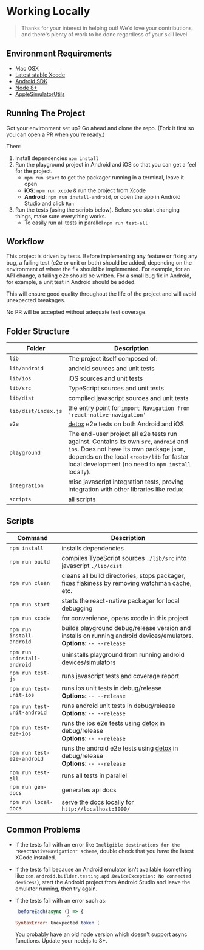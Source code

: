 # Working Locally

> Thanks for your interest in helping out! We'd love your contributions, and there's plenty of work to be done regardless of your skill level

## Environment Requirements

* Mac OSX
* [Latest stable Xcode](https://developer.apple.com/xcode/)
* [Android SDK](https://developer.android.com/studio/index.html)
* [Node 8+](https://nodejs.org/en/)
* [AppleSimulatorUtils](https://github.com/wix/AppleSimulatorUtils)

## Running The Project

Got your environment set up? Go ahead and clone the repo. (Fork it first so you can open a PR when you're ready.)

Then:

1. Install dependencies `npm install`
2. Run the playground project in Android and iOS so that you can get a feel for the project.
    - `npm run start` to get the packager running in a terminal, leave it open
    - **iOS**: `npm run xcode` & run the project from Xcode
    - **Android**: `npm run install-android`, or open the app in Android Studio and click `Run`
3. Run the tests (using the scripts below). Before you start changing things, make sure everything works.
	- To easily run all tests in parallel `npm run test-all`


## Workflow
This project is driven by tests. Before implementing any feature or fixing any bug, a failing test (e2e or unit or both) should be added, depending on the environment of where the fix should be implemented. For example, for an API change, a failing e2e should be written. For a small bug fix in Android, for example, a unit test in Android should be added.

This will ensure good quality throughout the life of the project and will avoid unexpected breakages.

No PR will be accepted without adequate test coverage.

## Folder Structure

| Folder | Description |
| ------ | ----------- |
| `lib` | The project itself composed of: |
| `lib/android` | android sources and unit tests |
| `lib/ios` | iOS sources and unit tests |
| `lib/src` | TypeScript sources and unit tests |
| `lib/dist` | compiled javascript sources and unit tests |
| `lib/dist/index.js` | the entry point for `import Navigation from 'react-native-navigation'` |
| `e2e` | [detox](https://github.com/wix/detox) e2e tests on both Android and iOS |
| `playground` | The end-user project all e2e tests run against. Contains its own `src`, `android` and `ios`. Does not have its own package.json, depends on the local `<root>/lib` for faster local development (no need to `npm install` locally). |
| `integration` | misc javascript integration tests, proving integration with other libraries like redux |
| `scripts` | all scripts |

## Scripts

| Command | Description |
| ------- | ----------- |
| `npm install` | installs dependencies |
| `npm run build` | compiles TypeScript sources `./lib/src` into javascript `./lib/dist` |
| `npm run clean` | cleans all build directories, stops packager, fixes flakiness by removing watchman cache, etc. |
| `npm run start` | starts the react-native packager for local debugging |
| `npm run xcode` | for convenience, opens xcode in this project |
| `npm run install-android`  |  builds playground debug/release version and installs on running android devices/emulators. <br> **Options:** `-- --release` |
| `npm run uninstall-android` | uninstalls playground from running android devices/simulators |
| `npm run test-js` | runs javascript tests and coverage report |
| `npm run test-unit-ios` | runs ios unit tests in debug/release <br> **Options:** `-- --release` |
| `npm run test-unit-android` | runs android unit tests in debug/release <br> **Options:** `-- --release` |
| `npm run test-e2e-ios` | runs the ios e2e tests using [detox](https://github.com/wix/detox) in debug/release <br> **Options:** `-- --release`|
| `npm run test-e2e-android` | runs the android e2e tests using [detox](https://github.com/wix/detox) in debug/release <br> **Options:** `-- --release` |
| `npm run test-all` | runs all tests in parallel |
| `npm run gen-docs` | generates api docs |
| `npm run local-docs` | serve the docs locally for `http://localhost:3000/` |

## Common Problems

* If the tests fail with an error like `Ineligible destinations for the "ReactNativeNavigation" scheme`, double check that you have the latest XCode installed.
* If the tests fail because an Android emulator isn't available (something like `com.android.builder.testing.api.DeviceException: No connected devices!`), start the Android project from Android Studio and leave the emulator running, then try again.
* If the tests fail with an error such as:
		
	```js
	 beforeEach(async () => {
	                   ^
	SyntaxError: Unexpected token (
	```
		
	You probably have an old node version which doesn't support async functions. Update your nodejs to 8+.


